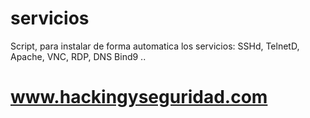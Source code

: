 # servicios

Script, para instalar de forma automatica los servicios: SSHd, TelnetD, Apache, VNC, RDP, DNS Bind9 ..

# www.hackingyseguridad.com

